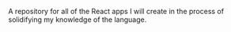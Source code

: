 A repository for all of the React apps I will create in the process of solidifying my knowledge of the language.
